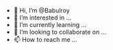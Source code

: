 - 👋 Hi, I’m @Babulroy
- 👀 I’m interested in ...
- 🌱 I’m currently learning ...
- 💞️ I’m looking to collaborate on ...
- 📫 How to reach me ...

<!---
Babulroy/Babulroy is a ✨ special ✨ repository because its `README.md` (this file) appears on your GitHub profile.
You can click the Preview link to take a look at your changes.
--->
